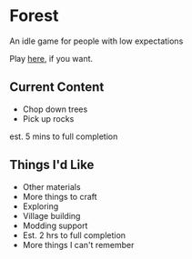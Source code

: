 Forest
===
An idle game for people with low expectations

Play [here](https://pixylgirl.github.io/forest/), if you want.

Current Content
---
- Chop down trees
- Pick up rocks

est. 5 mins to full completion

Things I'd Like
----
- Other materials
- More things to craft
- Exploring
- Village building
- Modding support
- Est. 2 hrs to full completion
- More things I can't remember
